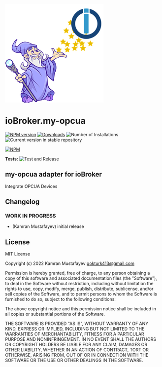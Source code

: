 ![Logo](admin/my-opcua.png)
# ioBroker.my-opcua

[![NPM version](https://img.shields.io/npm/v/iobroker.my-opcua.svg)](https://www.npmjs.com/package/iobroker.my-opcua)
[![Downloads](https://img.shields.io/npm/dm/iobroker.my-opcua.svg)](https://www.npmjs.com/package/iobroker.my-opcua)
![Number of Installations](https://iobroker.live/badges/my-opcua-installed.svg)
![Current version in stable repository](https://iobroker.live/badges/my-opcua-stable.svg)

[![NPM](https://nodei.co/npm/iobroker.my-opcua.png?downloads=true)](https://nodei.co/npm/iobroker.my-opcua/)

**Tests:** ![Test and Release](https://github.com/gokturk413/ioBroker.my-opcua/workflows/Test%20and%20Release/badge.svg)

## my-opcua adapter for ioBroker

Integrate OPCUA Devices



## Changelog
<!--
    Placeholder for the next version (at the beginning of the line):
    ### **WORK IN PROGRESS**
-->

### **WORK IN PROGRESS**
* (Kamran Mustafayev) initial release

## License
MIT License

Copyright (c) 2022 Kamran Mustafayev <gokturk413@gmail.com>

Permission is hereby granted, free of charge, to any person obtaining a copy
of this software and associated documentation files (the "Software"), to deal
in the Software without restriction, including without limitation the rights
to use, copy, modify, merge, publish, distribute, sublicense, and/or sell
copies of the Software, and to permit persons to whom the Software is
furnished to do so, subject to the following conditions:

The above copyright notice and this permission notice shall be included in all
copies or substantial portions of the Software.

THE SOFTWARE IS PROVIDED "AS IS", WITHOUT WARRANTY OF ANY KIND, EXPRESS OR
IMPLIED, INCLUDING BUT NOT LIMITED TO THE WARRANTIES OF MERCHANTABILITY,
FITNESS FOR A PARTICULAR PURPOSE AND NONINFRINGEMENT. IN NO EVENT SHALL THE
AUTHORS OR COPYRIGHT HOLDERS BE LIABLE FOR ANY CLAIM, DAMAGES OR OTHER
LIABILITY, WHETHER IN AN ACTION OF CONTRACT, TORT OR OTHERWISE, ARISING FROM,
OUT OF OR IN CONNECTION WITH THE SOFTWARE OR THE USE OR OTHER DEALINGS IN THE
SOFTWARE.
